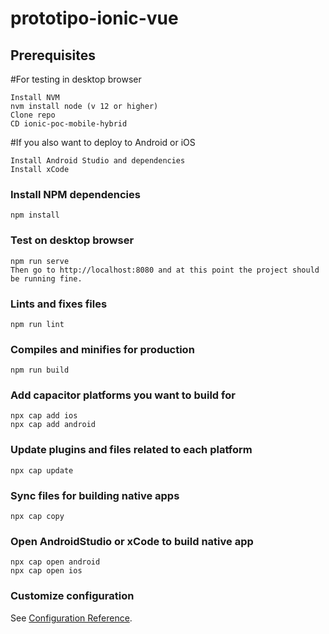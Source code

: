 # prototipo-ionic-vue


## Prerequisites
#For testing in desktop browser
```
Install NVM
nvm install node (v 12 or higher)
Clone repo
CD ionic-poc-mobile-hybrid
```
#If you also want to deploy to Android or iOS
```
Install Android Studio and dependencies
Install xCode
```

### Install NPM dependencies
```
npm install
```

### Test on desktop browser
```
npm run serve
Then go to http://localhost:8080 and at this point the project should be running fine.
```

### Lints and fixes files
```
npm run lint
```

### Compiles and minifies for production
```
npm run build
```

### Add capacitor platforms you want to build for
```
npx cap add ios
npx cap add android
```

### Update plugins and files related to each platform
```
npx cap update
```

### Sync files for building native apps
```
npx cap copy
```

### Open AndroidStudio or xCode to build native app
```
npx cap open android
npx cap open ios
```



### Customize configuration
See [Configuration Reference](https://cli.vuejs.org/config/).

##